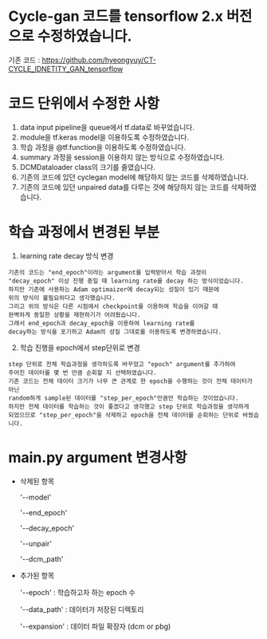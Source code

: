 # Cycle-gan 코드를 tensorflow 2.x 버전으로 수정하였습니다.

기존 코드 : https://github.com/hyeongyuy/CT-CYCLE_IDNETITY_GAN_tensorflow

# 코드 단위에서 수정한 사항

  1. data input pipeline을 queue에서 tf.data로 바꾸었습니다.
  2. module을 tf.keras model을 이용하도록 수정하였습니다.
  3. 학습 과정을 @tf.function을 이용하도록 수정하였습니다.
  4. summary 과정을 session을 이용하지 않는 방식으로 수정하였습니다.
  5. DCMDataloader class의 크기를 줄였습니다.
  6. 기존의 코드에 있던 cyclegan model에 해당하지 않는 코드를 삭제하였습니다.
  7. 기존의 코드에 있던 unpaired data를 다루는 것에 해당하지 않는 코드를 삭제하였습니다.
  
# 학습 과정에서 변경된 부분

  1. learning rate decay 방식 변경
  
    기존의 코드는 "end_epoch"이라는 argument를 입력받아서 학습 과정이
    "decay_epoch" 이상 진행 중일 때 learning rate를 decay 하는 방식이었습니다.
    하지만 기존에 사용하는 Adam optimaizer에 decay되는 성질이 있기 때문에
    위의 방식이 불필요하다고 생각했습니다.
    그리고 위의 방식은 다른 시점에서 checkpoint를 이용하여 학습을 이어갈 때
    완벽하게 동일한 상황을 재현하기가 어려웠습니다.
    그래서 end_epoch과 decay_epoch을 이용하여 learning rate를
    decay하는 방식을 포기하고 Adam의 성질 그대로를 이용하도록 변경하였습니다.
    
  2. 학습 진행을 epoch에서 step단위로 변경
  
    step 단위로 전체 학습과정을 생각하도록 바꾸었고 "epoch" argument를 추가하여
    주어진 데이터를 몇 번 만큼 순회할 지 선택하였습니다.
    기존 코드는 전체 데이터 크기가 너무 큰 관계로 한 epoch을 수행하는 것이 전체 데이터가 아닌
    random하게 sample된 데이터를 "step_per_epoch"만큼만 학습하는 것이었습니다.
    하지만 전체 데이터를 학습하는 것이 좋겠다고 생각했고 step 단위로 학습과정을 생각하게
    되었으므로 "step_per_epoch"을 삭제하고 epoch을 전체 데이터를 순회하는 단위로 바꿨습니다.
    
# main.py argument 변경사항
  
  - 삭제된 항목
  
    '--model'
    
    '--end_epoch'
    
    '--decay_epoch'
    
    '--unpair'
    
    '--dcm_path'
  
  - 추가된 항목
  
    '--epoch' : 학습하고자 하는 epoch 수
    
    '--data_path' : 데이터가 저장된 디렉토리
 
    '--expansion' : 데이터 파일 확장자 (dcm or pbg)
